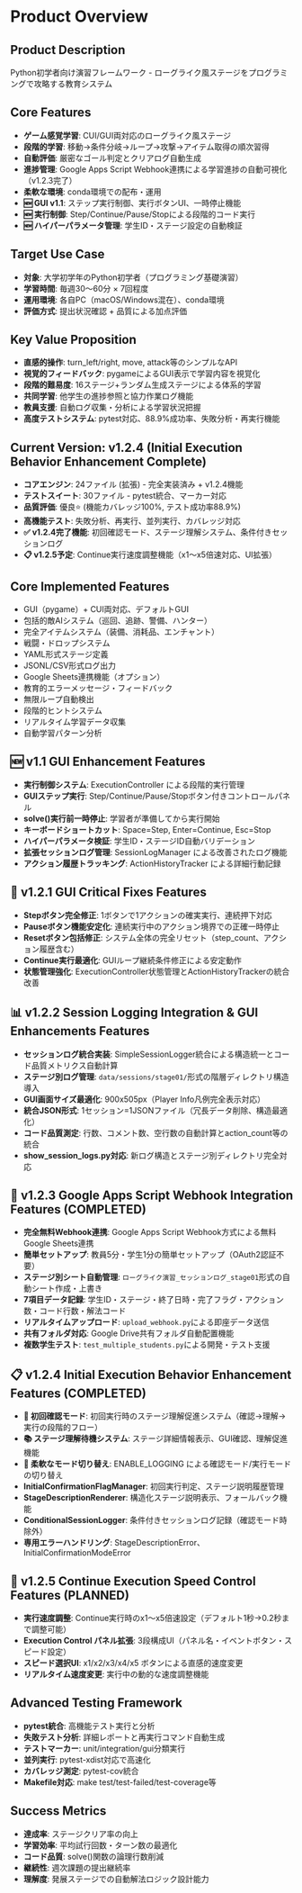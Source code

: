 # Product Overview

## Product Description
Python初学者向け演習フレームワーク - ローグライク風ステージをプログラミングで攻略する教育システム

## Core Features
- **ゲーム感覚学習**: CUI/GUI両対応のローグライク風ステージ
- **段階的学習**: 移動→条件分岐→ループ→攻撃→アイテム取得の順次習得
- **自動評価**: 厳密なゴール判定とクリアログ自動生成
- **進捗管理**: Google Apps Script Webhook連携による学習進捗の自動可視化（v1.2.3完了）
- **柔軟な環境**: conda環境での配布・運用
- **🆕 GUI v1.1**: ステップ実行制御、実行ボタンUI、一時停止機能
- **🆕 実行制御**: Step/Continue/Pause/Stopによる段階的コード実行
- **🆕 ハイパーパラメータ管理**: 学生ID・ステージ設定の自動検証

## Target Use Case
- **対象**: 大学初学年のPython初学者（プログラミング基礎演習）
- **学習時間**: 毎週30〜60分 × 7回程度
- **運用環境**: 各自PC（macOS/Windows混在）、conda環境
- **評価方式**: 提出状況確認 + 品質による加点評価

## Key Value Proposition
- **直感的操作**: turn_left/right, move, attack等のシンプルなAPI
- **視覚的フィードバック**: pygameによるGUI表示で学習内容を視覚化
- **段階的難易度**: 16ステージ+ランダム生成ステージによる体系的学習
- **共同学習**: 他学生の進捗参照と協力作業ログ機能
- **教員支援**: 自動ログ収集・分析による学習状況把握
- **高度テストシステム**: pytest対応、88.9%成功率、失敗分析・再実行機能

## Current Version: v1.2.4 (Initial Execution Behavior Enhancement Complete)
- **コアエンジン**: 24ファイル (拡張) - 完全実装済み + v1.2.4機能
- **テストスイート**: 30ファイル - pytest統合、マーカー対応
- **品質評価**: 優良⭐ (機能カバレッジ100%, テスト成功率88.9%)
- **高機能テスト**: 失敗分析、再実行、並列実行、カバレッジ対応
- **✅ v1.2.4完了機能**: 初回確認モード、ステージ理解システム、条件付きセッションログ
- **📋 v1.2.5予定**: Continue実行速度調整機能（x1〜x5倍速対応、UI拡張）

## Core Implemented Features  
- GUI（pygame）+ CUI両対応、デフォルトGUI
- 包括的敵AIシステム（巡回、追跡、警備、ハンター）
- 完全アイテムシステム（装備、消耗品、エンチャント） 
- 戦闘・ドロップシステム
- YAML形式ステージ定義
- JSONL/CSV形式ログ出力
- Google Sheets連携機能（オプション）
- 教育的エラーメッセージ・フィードバック
- 無限ループ自動検出
- 段階的ヒントシステム
- リアルタイム学習データ収集
- 自動学習パターン分析

## 🆕 v1.1 GUI Enhancement Features
- **実行制御システム**: ExecutionController による段階的実行管理
- **GUIステップ実行**: Step/Continue/Pause/Stopボタン付きコントロールパネル
- **solve()実行前一時停止**: 学習者が準備してから実行開始
- **キーボードショートカット**: Space=Step, Enter=Continue, Esc=Stop
- **ハイパーパラメータ検証**: 学生ID・ステージID自動バリデーション
- **拡張セッションログ管理**: SessionLogManager による改善されたログ機能
- **アクション履歴トラッキング**: ActionHistoryTracker による詳細行動記録

## 🔧 v1.2.1 GUI Critical Fixes Features
- **Stepボタン完全修正**: 1ボタンで1アクションの確実実行、連続押下対応
- **Pauseボタン機能安定化**: 連続実行中のアクション境界での正確一時停止
- **Resetボタン包括修正**: システム全体の完全リセット（step_count、アクション履歴含む）
- **Continue実行最適化**: GUIループ継続条件修正による安定動作
- **状態管理強化**: ExecutionController状態管理とActionHistoryTrackerの統合改善

## 📊 v1.2.2 Session Logging Integration & GUI Enhancements Features
- **セッションログ統合実装**: SimpleSessionLogger統合による構造統一とコード品質メトリクス自動計算
- **ステージ別ログ管理**: `data/sessions/stage01/`形式の階層ディレクトリ構造導入  
- **GUI画面サイズ最適化**: 900x505px（Player Info凡例完全表示対応）
- **統合JSON形式**: 1セッション=1JSONファイル（冗長データ削除、構造最適化）
- **コード品質測定**: 行数、コメント数、空行数の自動計算とaction_count等の統合
- **show_session_logs.py対応**: 新ログ構造とステージ別ディレクトリ完全対応

## 🔗 v1.2.3 Google Apps Script Webhook Integration Features (COMPLETED)
- **完全無料Webhook連携**: Google Apps Script Webhook方式による無料Google Sheets連携
- **簡単セットアップ**: 教員5分・学生1分の簡単セットアップ（OAuth2認証不要）
- **ステージ別シート自動管理**: `ローグライク演習_セッションログ_stage01`形式の自動シート作成・上書き
- **7項目データ記録**: 学生ID・ステージ・終了日時・完了フラグ・アクション数・コード行数・解法コード
- **リアルタイムアップロード**: `upload_webhook.py`による即座データ送信
- **共有フォルダ対応**: Google Drive共有フォルダ自動配置機能
- **複数学生テスト**: `test_multiple_students.py`による開発・テスト支援

## 📋 v1.2.4 Initial Execution Behavior Enhancement Features (COMPLETED)
- **🔰 初回確認モード**: 初回実行時のステージ理解促進システム（確認→理解→実行の段階的フロー）
- **📚 ステージ理解待機システム**: ステージ詳細情報表示、GUI確認、理解促進機能
- **🔧 柔軟なモード切り替え**: ENABLE_LOGGING による確認モード/実行モードの切り替え
- **InitialConfirmationFlagManager**: 初回実行判定、ステージ説明履歴管理
- **StageDescriptionRenderer**: 構造化ステージ説明表示、フォールバック機能
- **ConditionalSessionLogger**: 条件付きセッションログ記録（確認モード時除外）
- **専用エラーハンドリング**: StageDescriptionError、InitialConfirmationModeError

## 🚀 v1.2.5 Continue Execution Speed Control Features (PLANNED)
- **実行速度調整**: Continue実行時のx1〜x5倍速設定（デフォルト1秒→0.2秒まで調整可能）
- **Execution Control パネル拡張**: 3段構成UI（パネル名・イベントボタン・スピード設定）
- **スピード選択UI**: x1/x2/x3/x4/x5 ボタンによる直感的速度変更
- **リアルタイム速度変更**: 実行中の動的な速度調整機能

## Advanced Testing Framework
- **pytest統合**: 高機能テスト実行と分析
- **失敗テスト分析**: 詳細レポートと再実行コマンド自動生成
- **テストマーカー**: unit/integration/gui分類実行
- **並列実行**: pytest-xdist対応で高速化
- **カバレッジ測定**: pytest-cov統合
- **Makefile対応**: make test/test-failed/test-coverage等

## Success Metrics
- **達成率**: ステージクリア率の向上
- **学習効率**: 平均試行回数・ターン数の最適化
- **コード品質**: solve()関数の論理行数削減
- **継続性**: 週次課題の提出継続率
- **理解度**: 発展ステージでの自動解法ロジック設計能力